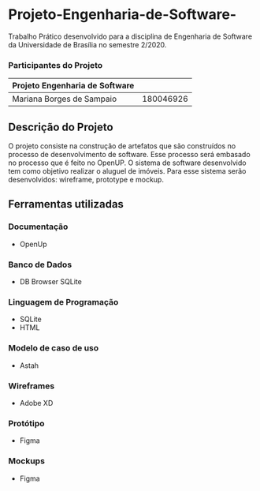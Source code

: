 # Projeto-Engenharia-de-Software-
Trabalho Prático desenvolvido para a  disciplina de Engenharia de Software da Universidade de Brasília no semestre 2/2020.

### Participantes do Projeto 

|Projeto Engenharia de Software|  |
|--|--|
| Mariana Borges de Sampaio|  180046926 |

## Descrição do Projeto 

O projeto consiste na construção de artefatos que são construídos no processo de desenvolvimento de software. Esse processo será embasado no processo que é feito no OpenUP. 
O sistema de software desenvolvido tem como objetivo realizar o aluguel de imóveis. Para esse sistema serão desenvolvidos: wireframe, prototype e mockup.

## Ferramentas utilizadas 

### Documentação 

- OpenUp

### Banco de Dados 

- DB Browser SQLite 

### Linguagem de Programação

- SQLite 
- HTML 

### Modelo de caso de uso 

- Astah 

### Wireframes 
- Adobe XD
### Protótipo 
- Figma
### Mockups 
- Figma
